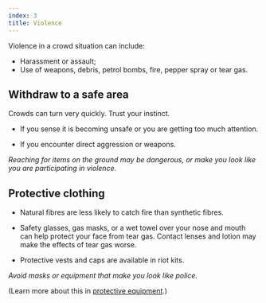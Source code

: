 ```yaml
---
index: 3
title: Violence
---
```

Violence in a crowd situation can include: 

*	Harassment or assault;
*	Use of weapons, debris, petrol bombs, fire, pepper spray or tear gas. 

## Withdraw to a safe area

Crowds can turn very quickly. Trust your instinct.  

*	If you sense it is becoming unsafe or you are getting too much attention.

*   If you encounter direct aggression or weapons.

*Reaching for items on the ground may be dangerous, or make you look like you are participating in violence.* 

## Protective clothing

*	Natural fibres are less likely to catch fire than synthetic fibres. 

*	Safety glasses, gas masks, or a wet towel over your nose and mouth can help protect your face from tear gas. Contact lenses and lotion may make the effects of tear gas worse. 

*   Protective vests and caps are available in riot kits.  

*Avoid masks or equipment that make you look like police.*

(Learn more about this in [protective equipment](umbrella://personal/protective-equipment).)